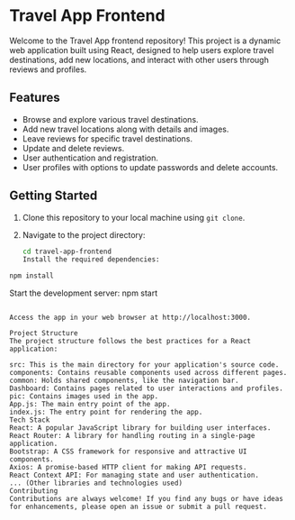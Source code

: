 # Travel App Frontend

Welcome to the Travel App frontend repository! This project is a dynamic web application built using React, designed to help users explore travel destinations, add new locations, and interact with other users through reviews and profiles.

## Features

- Browse and explore various travel destinations.
- Add new travel locations along with details and images.
- Leave reviews for specific travel destinations.
- Update and delete reviews.
- User authentication and registration.
- User profiles with options to update passwords and delete accounts.

## Getting Started

1. Clone this repository to your local machine using `git clone`.

2. Navigate to the project directory:
   ```bash
   cd travel-app-frontend
   Install the required dependencies:
   ```

```bash
npm install
```

Start the development server:
npm start

```

Access the app in your web browser at http://localhost:3000.

Project Structure
The project structure follows the best practices for a React application:

src: This is the main directory for your application's source code.
components: Contains reusable components used across different pages.
common: Holds shared components, like the navigation bar.
Dashboard: Contains pages related to user interactions and profiles.
pic: Contains images used in the app.
App.js: The main entry point of the app.
index.js: The entry point for rendering the app.
Tech Stack
React: A popular JavaScript library for building user interfaces.
React Router: A library for handling routing in a single-page application.
Bootstrap: A CSS framework for responsive and attractive UI components.
Axios: A promise-based HTTP client for making API requests.
React Context API: For managing state and user authentication.
... (Other libraries and technologies used)
Contributing
Contributions are always welcome! If you find any bugs or have ideas for enhancements, please open an issue or submit a pull request.
```
